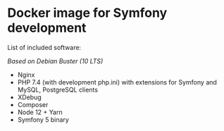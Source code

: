 # Docker image for Symfony development

List of included software:

*Based on Debian Buster (10 LTS)*

- Nginx
- PHP 7.4 (with development php.ini) with extensions for Symfony and MySQL, PostgreSQL clients
- XDebug
- Composer
- Node 12 + Yarn
- Symfony 5 binary

